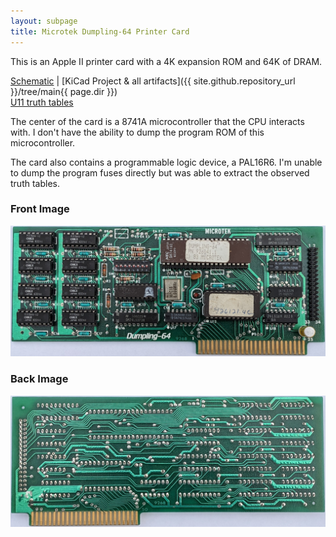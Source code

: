 ```yaml
---
layout: subpage
title: Microtek Dumpling-64 Printer Card
---
```

This is an Apple II printer card with a 4K expansion ROM and 64K of DRAM.

[Schematic](Schematic.pdf) | [KiCad Project & all artifacts]({{ site.github.repository_url }}/tree/main{{ page.dir }})  
[U11 truth tables](PAL16R6_U11_tables.md)

The center of the card is a 8741A microcontroller that the CPU interacts with. I don't have the ability
to dump the program ROM of this microcontroller.

The card also contains a programmable logic device, a PAL16R6. I'm unable to dump the program fuses
directly but was able to extract the observed truth tables.


### Front Image

![front](front.jpg)

### Back Image

![back](back.jpg)

